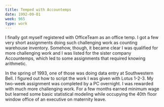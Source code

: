 ```yaml
---
title: Temped with Accountemps
date: 1992-09-01
week: 965
type: work
---
```


I finally got myself registered with OfficeTeam as an office temp. I got a few very short assignments doing such challenging work as counting warehouse inventory. Somehow, though, it became clear I was qualified for more challenging work and I was listed for the sister company Accountemps, which led to some assignments that required knowing arithmetic.

In the spring of 1993, one of those was doing data entry at Southwestern Bell. I figured out how to script the work I was given with Lotus 1-2-3. My two-week assignment was completed by a PC overnight. I was rewarded with much more challenging work. For a few months earned minimum wage but learned some basic statistical modeling while occupying the 40th floor window office of an executive on maternity leave.
